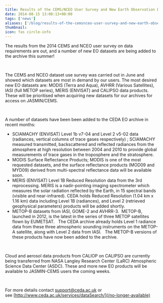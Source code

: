 ```yaml
---
title: Results of the CEMS/NCEO User Survey and New Earth Observation Datasets
date: 2014-08-15 13:08:13+00:00
tags: ['news']
aliases: ['/blog/results-of-the-cemsnceo-user-survey-and-new-earth-observation-datasets']
thumbnail: 
icon: fas circle-info
---
```

The results from the 2014 CEMS and NCEO user survey on data requirements are out, and a number of new EO datasets are being added to the archive this summer!


 


The CEMS and NCEO dataset use survey was carried out in June and showed which datasets are most in demand by our users. The most desired new EO datasets are: MODIS (Terra and Aqua), AVHRR (Various Satellites), IASI (full METOP series), MERIS (ENVISAT) and CALIPSO data products. These will be prioritised when acquiring new datasets for our archives for access on JASMIN/CEMS.


 


A number of datasets have been been added to the CEDA EO archive in recent months:


* SCIAMACHY (ENVISAT) Level 1b v7-04 and Level 2 v5-02 data (radiances, vertical columns of trace gases respectively) ; SCIAMACHY measured transmitted, backscattered and reflected radiances from the atmosphere at high resolution between 2004 and 2010 to provide global measurements of trace gases in the troposphere and the stratosphere.
* MODIS Surface Reflectance Products; MODIS is one of the most requested datasets, and the surface reflectance products (MOD09 and MYD09) derived from multi-spectral reflectance data will be available soon.
* MERIS (ENVISAT) Level 1B Reduced Resolution data from the 3rd reprocessing. MERIS is a nadir-pointing imaging spectrometer which measures the solar radiation reflected by the Earth, in 15 spectral bands (visible and near-infrared). CEDA holds Reduced Resolution (1.04 km x 1.16 km) data including Level 1B (radiances), and Level 2 (retrieved geophysical parameters) products will be added shortly.
* METOP-B datasets from IASI, GOME-2 and AVHRR-3.  METOP-B, launched in 2012, is the latest in the series of three METOP satellites flown by EUMETSAT.   The CEDA archive already holds Level 1 radiance data from these three atmospheric sounding instruments on the METOP-A satellite, along with Level 2 data from IASI.   The METOP-B versions of these products have now been added to the archive.


 


Cloud and aerosol data products from CALIOP on CALIPSO are currently being transferred from NASA Langley Research Center (LaRC) Atmospheric Science Data Center (ASDC). These and more new EO products will be available to JASMIN-CEMS users the coming weeks.  


 


For more details contact [support@ceda.ac.uk](mailto:support@ceda.ac.uk) or see [http://www.ceda.ac.uk/services/dataSearch/](/no-longer-available)

